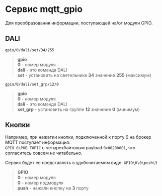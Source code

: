 # Сервис mqtt_gpio
Для преобразования информации, поступающей на/от модули GPIO.

## DALI

`gpio/0/dali/set/34/255`
> **gpio**  
**0** - номер модуля  
**dali** - это команда DALI  
**set** - установить на светильнике **34** значение **255** (максимум)

`gpio/0/dali/set_grp/12/0`
> **gpio**  
**0** - номер модуля  
**dali** - это команда DALI  
**set_grp** - установить на группе **12** значение **0** (минимум)

## Кнопки

Например, при нажатии кнопки, подключенной к порту 0 на брокер MQTT поступает информация:  
`GPIO_0\PUB_TOPIC` c четырехбайтовым payload `0х00200001`, что согласитесь совсем не читабельно.

Сервис будет ее представлять в удобочитаемом виде: `GPIO\0\0\push\3`  
> **GPIO**  
**0** - номер модуля  
**0** - номер подмодуля  
**push** - нажали кнопку на **3** порту
 
